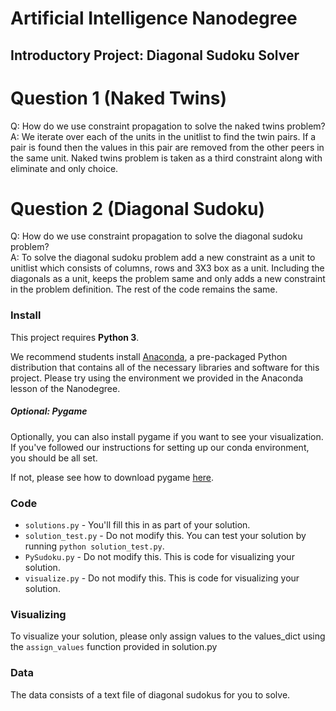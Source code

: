 # Artificial Intelligence Nanodegree
## Introductory Project: Diagonal Sudoku Solver

# Question 1 (Naked Twins)
Q: How do we use constraint propagation to solve the naked twins problem?  
A: We iterate over each of the units in the unitlist to find the twin pairs. If a pair is found then the values in this pair are removed from the other peers in the same unit. Naked twins problem is taken as a third constraint along with eliminate and only choice.  

# Question 2 (Diagonal Sudoku)
Q: How do we use constraint propagation to solve the diagonal sudoku problem?  
A: To solve the diagonal sudoku problem add a new constraint as a unit to unitlist which consists of columns, rows and 3X3 box as a unit. 
Including the diagonals as a unit, keeps the problem same and only adds a new constraint in the problem definition. The rest of the code remains the same.

### Install

This project requires **Python 3**.

We recommend students install [Anaconda](https://www.continuum.io/downloads), a pre-packaged Python distribution that contains all of the necessary libraries and software for this project. 
Please try using the environment we provided in the Anaconda lesson of the Nanodegree.

##### Optional: Pygame

Optionally, you can also install pygame if you want to see your visualization. If you've followed our instructions for setting up our conda environment, you should be all set.

If not, please see how to download pygame [here](http://www.pygame.org/download.shtml).

### Code

* `solutions.py` - You'll fill this in as part of your solution.
* `solution_test.py` - Do not modify this. You can test your solution by running `python solution_test.py`.
* `PySudoku.py` - Do not modify this. This is code for visualizing your solution.
* `visualize.py` - Do not modify this. This is code for visualizing your solution.

### Visualizing

To visualize your solution, please only assign values to the values_dict using the ```assign_values``` function provided in solution.py

### Data

The data consists of a text file of diagonal sudokus for you to solve.
